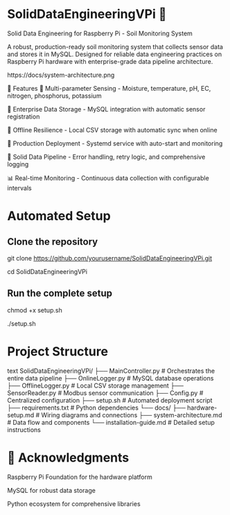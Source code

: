 # SolidDataEngineeringVPi 🌱

Solid Data Engineering for Raspberry Pi - Soil Monitoring System

A robust, production-ready soil monitoring system that collects sensor data and stores it in MySQL. Designed for reliable data engineering practices on Raspberry Pi hardware with enterprise-grade data pipeline architecture.

https://docs/system-architecture.png

🚀 Features
🌱 Multi-parameter Sensing - Moisture, temperature, pH, EC, nitrogen, phosphorus, potassium

💾 Enterprise Data Storage - MySQL integration with automatic sensor registration

📴 Offline Resilience - Local CSV storage with automatic sync when online

🤖 Production Deployment - Systemd service with auto-start and monitoring

🔧 Solid Data Pipeline - Error handling, retry logic, and comprehensive logging

📊 Real-time Monitoring - Continuous data collection with configurable intervals


# Automated Setup
## Clone the repository

git clone https://github.com/yourusername/SolidDataEngineeringVPi.git

cd SolidDataEngineeringVPi

## Run the complete setup
chmod +x setup.sh

./setup.sh

# Project Structure
text
SolidDataEngineeringVPi/
├── MainController.py          # Orchestrates the entire data pipeline
├── OnlineLogger.py            # MySQL database operations
├── OfflineLogger.py           # Local CSV storage management
├── SensorReader.py            # Modbus sensor communication
├── Config.py                  # Centralized configuration
├── setup.sh                   # Automated deployment script
├── requirements.txt           # Python dependencies
└── docs/
    ├── hardware-setup.md      # Wiring diagrams and connections
    ├── system-architecture.md # Data flow and components
    └── installation-guide.md  # Detailed setup instructions

# 🙏 Acknowledgments
Raspberry Pi Foundation for the hardware platform

MySQL for robust data storage

Python ecosystem for comprehensive libraries
